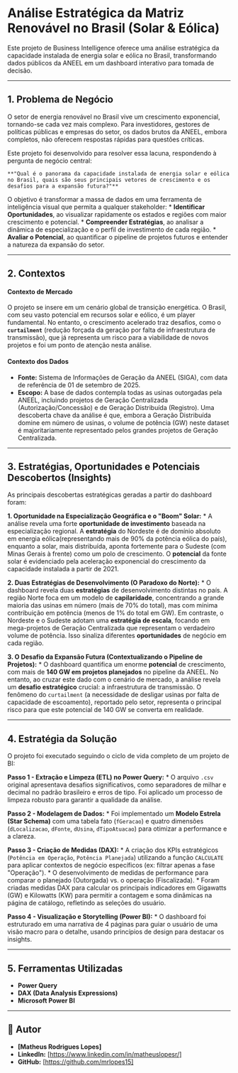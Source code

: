 # Análise Estratégica da Matriz Renovável no Brasil (Solar & Eólica)


Este projeto de Business Intelligence oferece uma análise estratégica da capacidade instalada de energia solar e eólica no Brasil, transformando dados públicos da ANEEL em um dashboard interativo para tomada de decisão.

---

## 1. Problema de Negócio

O setor de energia renovável no Brasil vive um crescimento exponencial, tornando-se cada vez mais complexo. Para investidores, gestores de políticas públicas e empresas do setor, os dados brutos da ANEEL, embora completos, não oferecem respostas rápidas para questões críticas.

Este projeto foi desenvolvido para resolver essa lacuna, respondendo à pergunta de negócio central:

	**"Qual é o panorama da capacidade instalada de energia solar e eólica no Brasil, quais são seus principais vetores de crescimento e os desafios para a expansão futura?"**

O objetivo é transformar a massa de dados em uma ferramenta de inteligência visual que permita a qualquer stakeholder:
	* **Identificar Oportunidades**, ao visualizar rapidamente os estados e regiões com maior crescimento e potencial.
	* **Compreender Estratégias**, ao analisar a dinâmica de especialização e o perfil de investimento de cada região.
	* **Avaliar o Potencial**, ao quantificar o pipeline de projetos futuros e entender a natureza da expansão do setor.



---



## 2. Contextos

#### Contexto de Mercado
O projeto se insere em um cenário global de transição energética. O Brasil, com seu vasto potencial em recursos solar e eólico, é um player fundamental. No entanto, o crescimento acelerado traz desafios, como o **`curtailment`** (redução forçada da geração por falta de infraestrutura de transmissão), que já representa um risco para a viabilidade de novos projetos e foi um ponto de atenção nesta análise.

#### Contexto dos Dados
* **Fonte:** Sistema de Informações de Geração da ANEEL (SIGA), com data de referência de 01 de setembro de 2025.
* **Escopo:** A base de dados contempla todas as usinas outorgadas pela ANEEL, incluindo projetos de Geração Centralizada (Autorização/Concessão) e de Geração Distribuída (Registro). Uma descoberta chave da análise é que, embora a Geração Distribuída domine em número de usinas, o volume de potência (GW) neste dataset é majoritariamente representado pelos grandes projetos de Geração Centralizada.


---

## 3. Estratégias, Oportunidades e Potenciais Descobertos (Insights)

As principais descobertas estratégicas geradas a partir do dashboard foram:

**1. Oportunidade na Especialização Geográfica e o "Boom" Solar:**
  	 * A análise revela uma forte **oportunidade de investimento** baseada na especialização regional. A **estratégia** do Nordeste é de domínio absoluto em energia eólica(representando mais de 90% da potência eólica do país), enquanto a solar, mais distribuída, aponta fortemente para o Sudeste (com Minas Gerais à frente) como um polo de crescimento. O **potencial** da fonte solar é evidenciado pela aceleração exponencial do crescimento da capacidade instalada a partir de 2021.

**2. Duas Estratégias de Desenvolvimento (O Paradoxo do Norte):**
  	 * O dashboard revela duas **estratégias** de desenvolvimento distintas no país. A região Norte foca em um modelo de **capilaridade**, concentrando a grande maioria das usinas em número (mais de 70% do total), mas com mínima contribuição em potência (menos de 1% do total em GW). Em contraste, o Nordeste e o Sudeste adotam uma **estratégia de escala**, focando em mega-projetos de Geração Centralizada que representam o verdadeiro volume de potência. Isso sinaliza diferentes **oportunidades** de negócio em cada região.

**3. O Desafio da Expansão Futura (Contextualizando o Pipeline de Projetos):**
   	* O dashboard quantifica um enorme **potencial** de crescimento, com mais de **140 GW em projetos planejados** no pipeline da ANEEL. No entanto, ao cruzar este dado com o cenário de mercado, a análise revela um **desafio estratégico** crucial: a infraestrutura de transmissão. O fenômeno do `curtailment` (a necessidade de desligar usinas por falta de capacidade de escoamento), reportado pelo setor, representa o principal risco para que este potencial de 140 GW se converta em realidade.


---

## 4. Estratégia da Solução

O projeto foi executado seguindo o ciclo de vida completo de um projeto de BI:

**Passo 1 - Extração e Limpeza (ETL) no Power Query:**
   	* O arquivo `.csv` original apresentava desafios significativos, como separadores de milhar e decimal no padrão brasileiro e erros de tipo. Foi aplicado um processo de limpeza robusto para garantir a qualidade da análise.

**Passo 2 -  Modelagem de Dados:**
   	* Foi implementado um **Modelo Estrela (Star Schema)** com uma tabela fato (`fGeracao`) e quatro dimensões (`dLocalizacao`, `dFonte`, `dUsina`, `dTipoAtuacao`) para otimizar a performance e a clareza.

**Passo 3 - Criação de Medidas (DAX):**
	* A criação dos KPIs estratégicos (`Potência em Operação`, `Potência Planejada`) utilizando a função `CALCULATE` para aplicar contextos de negócio específicos (ex: filtrar apenas a fase "Operação").
     	* O desenvolvimento de medidas de performance para comparar o planejado (Outorgada) vs. o operação (Fiscalizada).
     	* Foram criadas medidas DAX para calcular os principais indicadores em Gigawatts (GW) e Kilowatts (KW) para permitir a contagem e soma dinâmicas na página de catálogo, refletindo as seleções do usuário.

**Passo 4 - Visualização e Storytelling (Power BI):**
   	* O dashboard foi estruturado em uma narrativa de 4 páginas para guiar o usuário de uma visão macro para o detalhe, usando princípios de design para destacar os insights.

---

## 5. Ferramentas Utilizadas

* **Power Query**
* **DAX (Data Analysis Expressions)**
* **Microsoft Power BI**

---

## 👤 Autor

* **[Matheus Rodrigues Lopes]**
* **LinkedIn:** [https://www.linkedin.com/in/matheuslopesr/]
* **GitHub:** [https://github.com/mrlopes15]